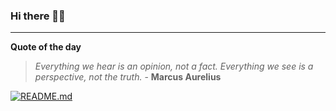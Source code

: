 ### Hi there 👋🏻


---

**Quote of the day**

> *Everything we hear is an opinion, not a fact. Everything we see is a perspective, not the truth.* - **Marcus Aurelius** 

[![README.md](https://github.com/marcolovazzano/marcolovazzano/actions/workflows/readme.yml/badge.svg?branch=main)](https://github.com/marcolovazzano/marcolovazzano/actions/workflows/readme.yml)
